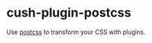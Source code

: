 # cush-plugin-postcss

Use [postcss][1] to transform your CSS with plugins.

[1]: https://github.com/postcss/postcss
